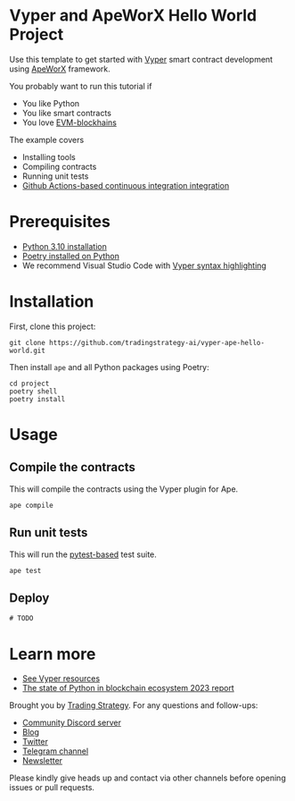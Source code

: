 # Vyper and ApeWorX Hello World Project

Use this template to get started with [Vyper](https://vyperlang.org/) smart contract development using [ApeWorX](https://www.apeworx.io/) framework.

You probably want to run this tutorial if 

- You like Python
- You like smart contracts
- You love [EVM-blockhains](https://tradingstrategy.ai/glossary/evm-compatible)

The example covers

- Installing tools
- Compiling contracts
- Running unit tests
- [Github Actions-based continuous integration integration]()

# Prerequisites

- [Python 3.10 installation](https://python.org)
- [Poetry installed on Python](https://python-poetry.org/docs/#installation)
- We recommend Visual Studio Code with [Vyper syntax highlighting](https://marketplace.visualstudio.com/items?itemName=tintinweb.vscode-vyper)

# Installation

First, clone this project:

```shell
git clone https://github.com/tradingstrategy-ai/vyper-ape-hello-world.git
```

Then install `ape` and all Python packages using Poetry:

```shell
cd project
poetry shell
poetry install
```

# Usage

## Compile the contracts

This will compile the contracts using the Vyper plugin for Ape.

```shell
ape compile
```

## Run unit tests

This will run the [pytest-based](https://pytest.org) test suite.

```shell
ape test
```

## Deploy

```
# TODO
```

# Learn more

- [See Vyper resources](https://docs.vyperlang.org/en/latest/resources.html)
- [The state of Python in blockchain ecosystem 2023 report](https://tradingstrategy.ai/blog/the-state-of-python-in-blockchain-in-2023)

Brought you by [Trading Strategy](https://tradingstrategy.ai).
For any questions and follow-ups:

- [Community Discord server](https://tradingstrategy.ai/community#discord)
- [Blog](https://tradingstrategy.ai/blog)
- [Twitter](https://twitter.com/TradingProtocol)
- [Telegram channel](https://t.me/trading_protocol)
- [Newsletter](https://tradingstrategy.ai/newsletter)

Please kindly give heads up and contact via other channels before opening issues or pull requests.

